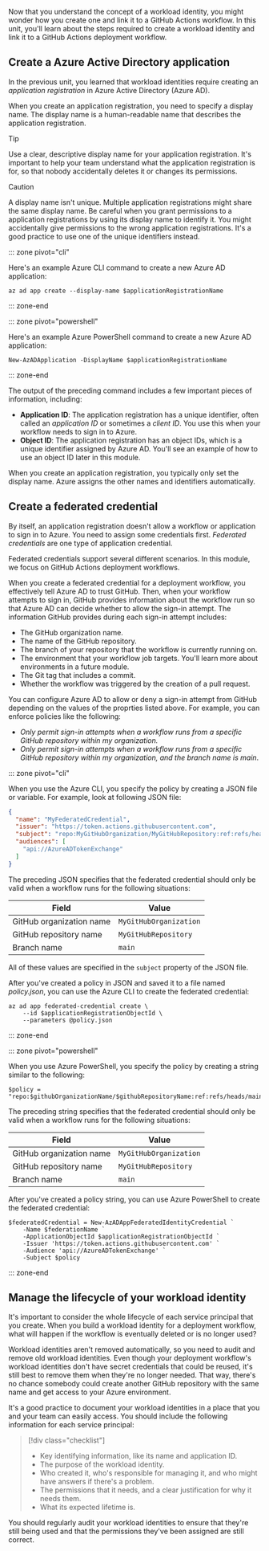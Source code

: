 Now that you understand the concept of a workload identity, you might wonder how you create one and link it to a GitHub Actions workflow. In this unit, you'll learn about the steps required to create a workload identity and link it to a GitHub Actions deployment workflow.

## Create a Azure Active Directory application

In the previous unit, you learned that workload identities require creating an *application registration* in Azure Active Directory (Azure AD).

When you create an application registration, you need to specify a display name. The display name is a human-readable name that describes the application registration.

> [!TIP]
> Use a clear, descriptive display name for your application registration. It's important to help your team understand what the application registration is for, so that nobody accidentally deletes it or changes its permissions.

> [!CAUTION]
> A display name isn't unique. Multiple application registrations might share the same display name. Be careful when you grant permissions to a application registrations by using its display name to identify it. You might accidentally give permissions to the wrong application registrations. It's a good practice to use one of the unique identifiers instead.

::: zone pivot="cli"

Here's an example Azure CLI command to create a new Azure AD application:

```azurecli
az ad app create --display-name $applicationRegistrationName
```

::: zone-end

::: zone pivot="powershell"

Here's an example Azure PowerShell command to create a new Azure AD application:

```azurepowershell
New-AzADApplication -DisplayName $applicationRegistrationName
```

::: zone-end

The output of the preceding command includes a few important pieces of information, including:

- **Application ID**: The application registration has a unique identifier, often called an _application ID_ or sometimes a _client ID_. You use this when your workflow needs to sign in to Azure.
- **Object ID**: The application registration has an object IDs, which is a unique identifier assigned by Azure AD. You'll see an example of how to use an object ID later in this module.

When you create an application registration, you typically only set the display name. Azure assigns the other names and identifiers automatically.

## Create a federated credential

By itself, an application registration doesn't allow a workflow or application to sign in to Azure. You need to assign some credentials first. *Federated credentials* are one type of application credential.

Federated credentials support several different scenarios. In this module, we focus on GitHub Actions deployment workflows.

When you create a federated credential for a deployment workflow, you effectively tell Azure AD to trust GitHub. Then, when your workflow attempts to sign in, GitHub provides information about the workflow run so that Azure AD can decide whether to allow the sign-in attempt. The information GitHub provides during each sign-in attempt includes:

- The GitHub organization name.
- The name of the GitHub repository.
- The branch of your repository that the workflow is currently running on.
- The environment that your workflow job targets. You'll learn more about environments in a future module.
- The Git tag that includes a commit.
- Whether the workflow was triggered by the creation of a pull request.

You can configure Azure AD to allow or deny a sign-in attempt from GitHub depending on the values of the proprties listed above. For example, you can enforce policies like the following:

- *Only permit sign-in attempts when a workflow runs from a specific GitHub repository within my organization.*
- *Only permit sign-in attempts when a workflow runs from a specific GitHub repository within my organization, and the branch name is _main_*.

::: zone pivot="cli"

When you use the Azure CLI, you specify the policy by creating a JSON file or variable. For example, look at following JSON file:

```json
{
  "name": "MyFederatedCredential",
  "issuer": "https://token.actions.githubusercontent.com",
  "subject": "repo:MyGitHubOrganization/MyGitHubRepository:ref:refs/heads/main",
  "audiences": [
    "api://AzureADTokenExchange"
  ]
}
```

The preceding JSON specifies that the federated credential should only be valid when a workflow runs for the following situations: 

| Field | Value |
| - | - |
| GitHub organization name | `MyGitHubOrganization` |
| GitHub repository name | `MyGitHubRepository` |
| Branch name | `main` |

All of these values are specified in the `subject` property of the JSON file.

After you've created a policy in JSON and saved it to a file named *policy.json*, you can use the Azure CLI to create the federated credential:

```azurecli
az ad app federated-credential create \
    --id $applicationRegistrationObjectId \
    --parameters @policy.json
```

::: zone-end

::: zone pivot="powershell"

When you use Azure PowerShell, you specify the policy by creating a string similar to the following:

```azurepowershell
$policy = "repo:$githubOrganizationName/$githubRepositoryName:ref:refs/heads/main"
```

The preceding string specifies that the federated credential should only be valid when a workflow runs for the following situations: 

| Field | Value |
| - | - |
| GitHub organization name | `MyGitHubOrganization` |
| GitHub repository name | `MyGitHubRepository` |
| Branch name | `main` |

After you've created a policy string, you can use Azure PowerShell to create the federated credential:

```azurepowershell
$federatedCredential = New-AzADAppFederatedIdentityCredential `
    -Name $federationName `
    -ApplicationObjectId $applicationRegistrationObjectId `
    -Issuer 'https://token.actions.githubusercontent.com' `
    -Audience 'api://AzureADTokenExchange' `
    -Subject $policy
```

::: zone-end

<!-- TODO

## Understand workload identity federation

When a service principal needs to communicate with Azure, it signs in to Azure AD. After Azure AD verifies the service principal's identity, it issues a _token_ that the client application stores and uses when it makes any requests to Azure. 

Broadly speaking, this process is similar to how things work when you sign in to Azure yourself as a user. However, compared to users, service principals have a slightly different type of credential to prove their identity. Service principals use two main credentials: keys and certificates.

> [!NOTE]
> Remember that managed identities are special service principals that work within Azure. They have a different type of authentication process that doesn't require that you know or handle credentials at all.

### Keys

Keys are similar to passwords. However, keys are much longer and more complex. In fact, for most situations, Azure AD generates keys itself to ensure that:

- The keys are _cryptographically random_. That is, they're extremely hard to guess.
- Humans don't accidentally use weak passwords as keys. 

Service principals often have highly privileged permissions, so it's essential that they're secure. Typically, you only need to handle the key briefly when first configuring the service principal and your pipeline. So the key doesn't need to be memorable or easy to type. 

A single service principal can have multiple keys at the same time, but users can't have multiple passwords. Like passwords, keys have an expiration date. You'll learn more about that soon.

> [!NOTE]
> Think of keys like very important passwords, similar to storage account keys. You should treat them with the same level of security and care.

### Certificates

Certificates are another way to authenticate service principals. They're very secure but can be hard to manage. Some organizations require the use of certificates for certain types of service principals. 

We won't discuss certificates in this module. However, if you work with a service principal that uses certificate authentication, it basically works the same way as any other service principal in terms of managing it and granting it permission for your pipeline.

> [!NOTE]
> Certificates are a good option when you can use them. They're harder for attackers to steal. It's also harder to intercept and modify requests that use certificates. However, certificates require more infrastructure and have some ongoing maintenance overhead.

## Work with keys for service principals

When you create a service principal, you generally ask Azure to create a key at the same time. Azure typically generates a random key for you.

> [!NOTE]
> Do you remember our earlier discussion on how service principals work? Keys are stored as part of the application registration object. If you open the Azure portal, look within the Azure AD configuration, and then go to the application registrations, you can create and delete keys there too.

Azure shows you the key when you create the service principal. This is the only time that Azure will ever show you the key. After that, you can't get it anymore. It's important that you securely copy the key so you can use it when you configure your pipeline. Don't share the key by email or another non-secure means. If you lose the key, you must delete it and create a new one.

## Manage service principals for Azure Pipelines and GitHub Actions

When you create a key for a pipeline's service principal, it's a good idea to immediately copy the key into the pipeline's configuration. That way, you avoid storing or transmitting the key unnecessarily. 

Pipeline tools include secure ways to specify your service principal's application ID and key. Never store credentials of any kind in source control. Instead, use *secrets* with GitHub Actions, and use *service connections* when you work with Azure Pipelines. In this module, we only discuss how to create a service principal and key. You'll learn how to configure your pipeline with the key in a later module.

> [!TIP]
> Azure Pipelines can create service principals for you automatically. In this module, you'll manually create and manage your service principals so you have a better understanding of what's happening. In other modules, you'll use the automatic creation method for simplicity.

## Create a service principal and key

::: zone pivot="cli"

To create a service principal and a key, use the `az ad sp create-for-rbac` command. The command accepts several arguments and can optionally assign roles to the service principal. You'll learn about this subject later in this module. For now, here's an example that illustrates how to create a service principal without any Azure role assignments:

```azurecli
az ad sp create-for-rbac --name MyPipeline
```

When you run this command, the Azure CLI returns a JSON response with a `password` property. This property is the service principal's key. You can't get this key again, so be sure to use it immediately or save it somewhere securely.

> [!NOTE]
> The `az ad sp create-for-rbac` command creates an application registration in Azure AD, adds a service principal to your Azure AD tenant, and creates a key for the application registration. Another command, `az ad sp create`, only creates the service principal in your tenant (not the application registration). When you create service principals for pipelines, `az ad sp create-for-rbac` is usually the best command to use.

::: zone-end

::: zone pivot="powershell"

To create a service principal and a key, use the `New-AzADServicePrincipal` cmdlet. The command accepts several arguments and can optionally assign roles to the service principal. You'll learn about this subject later in this module. For now, here's an example that illustrates how to create a service principal without any Azure role assignments:

```azurepowershell
$servicePrincipal = New-AzADServicePrincipal -DisplayName MyPipeline
```

When you run this command, Azure PowerShell populates the `servicePrincipal` variable with information about the service principal, including the key:

```azurepowershell
$servicePrincipalKey = $servicePrincipal.PasswordCredentials.SecretText
```

You can't get this key again, so be sure to use it immediately or save it somewhere secure.

> [!NOTE]
> The `New-AzADServicePrincipal` cmdlet creates an application registration in Azure AD, adds a service principal to your Azure AD tenant, and creates a key for the application registration.

::: zone-end

## Identify a service principal

Service principals have several identifiers and names that you use to identify and work with them. The identifiers that you use the most are:


## Handle expired keys

Service principals don't expire, but their keys do. When you create a key, you can configure its expiration time. By default, the expiration time is set to one year. After this expiration time, the key no longer works and the pipeline can't sign in to Azure AD. You need to renew or _rotate_ keys regularly.

> [!CAUTION]
> It might be tempting to set long expiration times for your keys, but you shouldn't do so. Service principals are only protected by their credentials. If an attacker obtains a service principal's key, they can do a great deal of damage. The best approach to minimize the period that an attack can last is to regularly change your keys. You should also delete and re-create keys if you ever suspect they've been leaked.

::: zone pivot="cli"

To reset a key for a service principal, use the `az ad sp` command with the application ID, as in this example:

```azurecli
az ad sp credential reset --name "b585b740-942d-44e9-9126-f1181c95d497"
```

You can also remove and re-create the service principal's key in two separate steps by using the `az ad sp credential delete` and `az ad sp credential reset --append` commands.

::: zone-end

::: zone pivot="powershell"

To reset a key for a service principal, first use the `Remove-AzADServicePrincipalCredential` cmdlet to remove the existing credential. Then use the `New-AzADServicePrincipalCredential` cmdlet to add a new credential. These cmdlets both use the service principal's object ID to identify it. Before you use the cmdlets, you need to obtain this ID from the application ID:

```azurepowershell
$applicationId = 'b585b740-942d-44e9-9126-f1181c95d497'
$servicePrincipalObjectId = (Get-AzADServicePrincipal -ApplicationId $applicationId).Id

Remove-AzADServicePrincipalCredential -ObjectId $servicePrincipalObjectId
$newCredential = New-AzADServicePrincipalCredential -ObjectId $servicePrincipalObjectId
$newKey = $newCredential.SecretText
```

::: zone-end

> [!TIP]
> A single service principal can have multiple keys. You can safely update your application to use a new key while the old key is still valid, and then delete the old key when it's no longer in use. This technique avoids downtime from key expiration.

-->

## Manage the lifecycle of your workload identity

It's important to consider the whole lifecycle of each service principal that you create. When you build a workload identity for a deployment workflow, what will happen if the workflow is eventually deleted or is no longer used? 

Workload identities aren't removed automatically, so you need to audit and remove old workload identities. Even though your deployment workflow's workload identities don't have secret credentials that could be reused, it's still best to remove them when they're no longer needed. That way, there's no chance somebody could create another GitHub repository with the same name and get access to your Azure environment.

It's a good practice to document your workload identities in a place that you and your team can easily access. You should include the following information for each service principal:

> [!div class="checklist"]
> * Key identifying information, like its name and application ID.
> * The purpose of the workload identity.
> * Who created it, who's responsible for managing it, and who might have answers if there's a problem.
> * The permissions that it needs, and a clear justification for why it needs them.
> * What its expected lifetime is.

You should regularly audit your workload identities to ensure that they're still being used and that the permissions they've been assigned are still correct.
